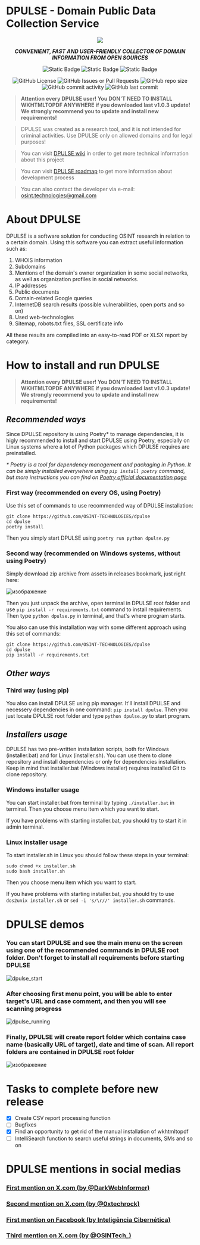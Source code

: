 # DPULSE - Domain Public Data Collection Service 

<p align="center">
  <img src="https://github.com/OSINT-TECHNOLOGIES/dpulse/assets/77023667/fed8d368-7309-4aaa-a82e-2f0b277122de">
</p>

<p align="center">
<b><i>CONVENIENT, FAST AND USER-FRIENDLY COLLECTOR OF DOMAIN INFORMATION FROM OPEN SOURCES</i></b>
</p>

<p align="center">
<img alt="Static Badge" src="https://img.shields.io/badge/v1.0.3-ACTUAL%20VERSION?style=for-the-badge&label=ACTUAL%20VERSION&color=red"> <img alt="Static Badge" src="https://img.shields.io/badge/DOMAIN_OSINT-CATEGORY?style=for-the-badge&label=TOOL%20CATEGORY&color=red"> <img alt="Static Badge" src="https://img.shields.io/badge/CLI-CATEGORY?style=for-the-badge&label=interface%20type&color=red">
</p>
<p align="center">
<img alt="GitHub License" src="https://img.shields.io/github/license/OSINT-TECHNOLOGIES/dpulse?style=for-the-badge&color=red"> <img alt="GitHub Issues or Pull Requests" src="https://img.shields.io/github/issues/OSINT-TECHNOLOGIES/dpulse?style=for-the-badge&color=red"> <img alt="GitHub repo size" src="https://img.shields.io/github/repo-size/OSINT-TECHNOLOGIES/dpulse?style=for-the-badge&color=red"> <img alt="GitHub commit activity" src="https://img.shields.io/github/commit-activity/t/OSINT-TECHNOLOGIES/dpulse?style=for-the-badge&label=total%20commits&color=red"> <img alt="GitHub last commit" src="https://img.shields.io/github/last-commit/OSINT-TECHNOLOGIES/dpulse?style=for-the-badge&color=red">
</p>

> **Attention every DPULSE user! You DON'T NEED TO INSTALL WKHTMLTOPDF ANYWHERE if you downloaded last v1.0.3 update! We strongly recommend you to update and install new requirements!**

> DPULSE was created as a research tool, and it is not intended for criminal activities. Use DPULSE only on allowed domains and for legal purposes!

> You can visit [DPULSE wiki](https://github.com/OSINT-TECHNOLOGIES/dpulse/wiki) in order to get more technical information about this project

> You can visit [DPULSE roadmap](https://github.com/users/OSINT-TECHNOLOGIES/projects/1) to get more information about development process

> You can also contact the developer via e-mail: osint.technologies@gmail.com


# About DPULSE

DPULSE is a software solution for conducting OSINT research in relation to a certain domain. Using this software you can extract useful information such as:
1. WHOIS information 
2. Subdomains
3. Mentions of the domain's owner organization in some social networks, as well as organization profiles in social networks.
4. IP addresses
5. Public documents
6. Domain-related Google queries
7. InternetDB search results (possible vulnerabilities, open ports and so on)
8. Used web-technologies
9. Sitemap, robots.txt files, SSL certificate info
    
All these results are compiled into an easy-to-read PDF or XLSX report by category.


# How to install and run DPULSE

> **Attention every DPULSE user! You DON'T NEED TO INSTALL WKHTMLTOPDF ANYWHERE if you downloaded last v1.0.3 update! We strongly recommend you to update and install new requirements!**

## _Recommended ways_

Since DPULSE repository is using Poetry* to manage dependencies, it is higly recommended to install and start DPULSE using Poetry, especially on Linux systems where a lot of Python packages which DPULSE requires are preinstalled.

_* Poetry is a tool for dependency management and packaging in Python. It can be simply installed everywhere using `pip install poetry` command, but more instructions you can find on [Poetry official documentation page](https://python-poetry.org/docs/#ci-recommendations)_

### First way (recommended on every OS, using Poetry)

Use this set of commands to use recommended way of DPULSE installation:

  ```
  git clone https://github.com/OSINT-TECHNOLOGIES/dpulse
  cd dpulse
  poetry install
  ```
Then you simply start DPULSE using `poetry run python dpulse.py`

### Second way (recommended on Windows systems, without using Poetry)

Simply download zip archive from assets in releases bookmark, just right here:

![изображение](https://github.com/OSINT-TECHNOLOGIES/dpulse/assets/77023667/bd2ebf09-a31c-4e27-a674-5b602808a667)

Then you just unpack the archive, open terminal in DPULSE root folder and use `pip install -r requirements.txt` command to install requirements. Then type `python dpulse.py` in terminal, and that's where program starts.

You also can use this installation way with some different approach using this set of commands:

  ```
  git clone https://github.com/OSINT-TECHNOLOGIES/dpulse
  cd dpulse
  pip install -r requirements.txt
  ```

## _Other ways_

### Third way (using pip)

You also can install DPULSE using pip manager. It'll install DPULSE and necessery dependencies in one command: `pip install dpulse`. Then you just locate DPULSE root folder and type `python dpulse.py` to start program.

## _Installers usage_

DPULSE has two pre-written installation scripts, both for Windows (installer.bat) and for Linux (installer.sh). You can use them to clone repository and install dependencies or only for dependencies installation. Keep in mind that installer.bat (Windows installer) requires installed Git to clone repository.

### Windows installer usage

You can start installer.bat from terminal by typing `./installer.bat` in terminal. Then you choose menu item which you want to start.

If you have problems with starting installer.bat, you should try to start it in admin terminal.

### Linux installer usage

To start installer.sh in Linux you should follow these steps in your terminal:

  ```
  sudo chmod +x installer.sh
  sudo bash installer.sh
  ```
Then you choose menu item which you want to start.

If you have problems with starting installer.bat, you should try to use `dos2unix installer.sh` or `sed -i 's/\r//' installer.sh` commands.

# DPULSE demos

### You can start DPULSE and see the main menu on the screen using one of the recommended commands in DPULSE root folder. Don't forget to install all requirements before starting DPULSE

![dpulse_start](https://github.com/OSINT-TECHNOLOGIES/dpulse/assets/77023667/2ac7f332-5482-45e4-a0c9-0cc20e0e0ac7)

### After choosing first menu point, you will be able to enter target's URL and case comment, and then you will see scanning progress

![dpulse_running](https://github.com/OSINT-TECHNOLOGIES/dpulse/assets/77023667/27a64244-03f6-4360-b872-64661e68ffb5)

### Finally, DPULSE will create report folder which contains case name (basically URL of target), date and time of scan. All report folders are contained in DPULSE root folder

![изображение](https://github.com/OSINT-TECHNOLOGIES/dpulse/assets/77023667/7de73250-c9b6-4373-b21e-16bbb7a63882)


# Tasks to complete before new release
- [x] Create CSV report processing function
- [ ] Bugfixes
- [x] Find an opportunity to get rid of the manual installation of wkhtmltopdf
- [ ] IntelliSearch function to search useful strings in documents, SMs and so on
      
# DPULSE mentions in social medias

### [First mention on X.com (by @DarkWebInformer)](https://x.com/DarkWebInformer/status/1787583156775759915?t=Ak1W9ddUPpDvLAkVyQG8fQ&s=19)

### [Second mention on X.com (by @0xtechrock)](https://x.com/0xtechrock/status/1804470459741978974?t=us1EVJEECNZdSmSe5CQjQA&s=19)

### [First mention on Facebook (by Inteligência Cibernética)](https://www.facebook.com/osintbrasil/posts/pfbid037ibycZcBWe2MjtV4HiWvRWxyKei8TJ5Ycfxai4TDNHXuwrYkDGuyjDsPow8WUNbyl)

### [Third mention on X.com (by @OSINTech_)](https://x.com/OSINTech_/status/1805902553885888649)



